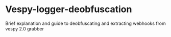 # Vespy-logger-deobfuscation
Brief explanation and guide to deobfuscating and extracting webhooks from vespy 2.0 grabber 

